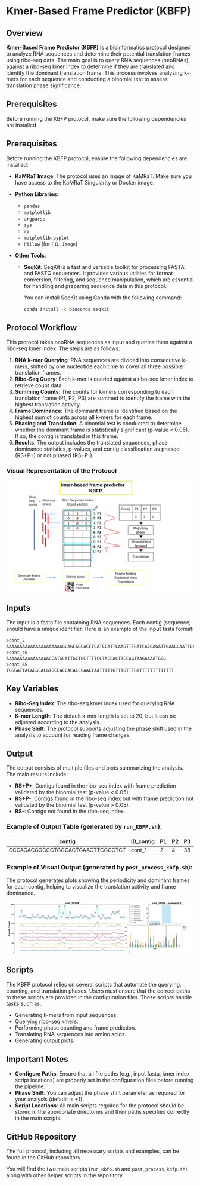 # Kmer-Based Frame Predictor (KBFP) 

## Overview

**Kmer-Based Frame Predictor (KBFP)** is a bioinformatics protocol designed to analyze RNA sequences and determine their potential translation frames using ribo-seq data. The main goal is to query RNA sequences (neoRNAs) against a ribo-seq kmer index to determine if they are translated and identify the dominant translation frame. This process involves analyzing k-mers for each sequence and conducting a binomial test to assess translation phase significance.

## Prerequisites

Before running the KBFP protocol, make sure the following dependencies are installed
## Prerequisites

Before running the KBFP protocol, ensure the following dependencies are installed:

- **KaMRaT Image**: The protocol uses an image of KaMRaT. Make sure you have access to the KaMRaT Singularity or Docker image.
  
- **Python Libraries**:
  - `pandas`
  - `matplotlib`
  - `argparse`
  - `sys`
  - `re`
  - `matplotlib.pyplot`
  - `Pillow` (for `PIL.Image`)
  
- **Other Tools**:
  - **SeqKit**: SeqKit is a fast and versatile toolkit for processing FASTA and FASTQ sequences. It provides various utilities for format conversion, filtering, and sequence manipulation, which are essential for handling and preparing sequence data in this protocol.
  
    You can install SeqKit using Conda with the following command:
    
    ```bash
    conda install -c bioconda seqkit
    ```

## Protocol Workflow

This protocol takes neoRNA sequences as input and queries them against a ribo-seq kmer index. The steps are as follows:

1. **RNA k-mer Querying**: RNA sequences are divided into consecutive k-mers, shifted by one nucleotide each time to cover all three possible translation frames.
2. **Ribo-Seq Query**: Each k-mer is queried against a ribo-seq kmer index to retrieve count data.
3. **Summing Counts**: The counts for k-mers corresponding to each translation frame (P1, P2, P3) are summed to identify the frame with the highest translation activity.
4. **Frame Dominance**: The dominant frame is identified based on the highest sum of counts across all k-mers for each frame.
5. **Phasing and Translation**: A binomial test is conducted to determine whether the dominant frame is statistically significant (p-value < 0.05). If so, the contig is translated in this frame.
6. **Results**: The output includes the translated sequences, phase dominance statistics, p-values, and contig classification as phased (RS+P+) or not phased (RS+P-).

### Visual Representation of the Protocol

![Protocol Schema](./protocole.png)

## Inputs

The input is a fasta file containing RNA sequences. Each contig (sequence) should have a unique identifier. Here is an example of the input fasta format:

```text
>cont_7
AAAAAAAAAAAAAAAAAAAAAGCAGCAGCACCTCATCCATTCAAGTTTGATCACGAGATTGAAGCAATTCAGTGACATCTTTAGGCTACACTTCTAAATCTAGCTCTCTTGCTATTTTCACCACATCTATAGTTGCTTCCTCCACTGAAGTCTCAAACCCCTCAAAGATTCATGAGGGCTGGAATCAGGTTTTTCCAAAATAC
>cont_40
AAAAAAAAAAAAAAAACCATGCATTGCTGCTTTTCCTACCACTTCCAGTAAGAAAATGGG
>cont_65
TGGGATTACAGGCACGTGCCACCACACCCAACTAATTTTTGTTTGTTTGTTTTTTTTTTTTTT
```
## Key Variables

- **Ribo-Seq Index**: The ribo-seq kmer index used for querying RNA sequences.
- **K-mer Length**: The default k-mer length is set to 20, but it can be adjusted according to the analysis.
- **Phase Shift**: The protocol supports adjusting the phase shift used in the analysis to account for reading frame changes.

## Output

The output consists of multiple files and plots summarizing the analysis. The main results include:

- **RS+P+**: Contigs found in the ribo-seq index with frame prediction validated by the binomial test (p-value < 0.05).
- **RS+P-**: Contigs found in the ribo-seq index but with frame prediction not validated by the binomial test (p-value > 0.05).
- **RS-**: Contigs not found in the ribo-seq index.

### Example of Output Table (generated by `run_KBFP.sh`):

| contig                          | ID_contig | P1 | P2 | P3 | DominantFrame | TranslatedSeq  | p_value | RSState |
|----------------------------------|-----------|----|----|----|---------------|----------------|---------|---------|
| CCCAGACGGCCCTGGCACTGAACTTCGGCTCT | cont_1    |  2 |  4 | 38 | 3             | QTALALNFGSTLM  | 0.0001  | RS+P+   |

### Example of Visual Output (generated by `post_process_kbfp.sh`):

The protocol generates plots showing the periodicity and dominant frames for each contig, helping to visualize the translation activity and frame dominance.

![Plots](./plots.png)

## Scripts

The KBFP protocol relies on several scripts that automate the querying, counting, and translation phases. Users must ensure that the correct paths to these scripts are provided in the configuration files. These scripts handle tasks such as:

- Generating k-mers from input sequences.
- Querying ribo-seq kmers.
- Performing phase counting and frame prediction.
- Translating RNA sequences into amino acids.
- Generating output plots.

## Important Notes

- **Configure Paths**: Ensure that all file paths (e.g., input fasta, kmer index, script locations) are properly set in the configuration files before running the pipeline.
- **Phase Shift**: You can adjust the phase shift parameter as required for your analysis (default is +1).
- **Script Locations**: All main scripts required for the protocol should be stored in the appropriate directories and their paths specified correctly in the main scripts.

## GitHub Repository

The full protocol, including all necessary scripts and examples, can be found in the GitHub repository.

You will find the two main scripts (`run_kbfp.sh` and `post_process_kbfp.sh`) along with other helper scripts in the repository.
